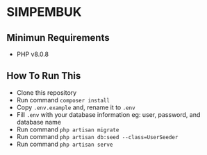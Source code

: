 # SIMPEMBUK

## Minimun Requirements
- PHP v8.0.8

  

## How To Run This
- Clone this repository
- Run command `composer install`
- Copy `.env.example` and, rename it to `.env`
- Fill `.env` with your database information eg: user, password, and database name
- Run command `php artisan migrate`
- Run command `php artisan db:seed --class=UserSeeder`
- Run command `php artisan serve`